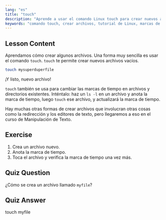 ```yaml
---
lang: "es"
title: "touch"
description: "Aprende a usar el comando Linux touch para crear nuevos archivos y actualizar las marcas de tiempo. Esta guía para principiantes te ayuda a entender la gestión de archivos."
keywords: "comando touch, crear archivos, tutorial de Linux, marcas de tiempo de archivos, Linux para principiantes, guía de Linux, comandos básicos"
---
```


## Lesson Content

Aprendamos cómo crear algunos archivos. Una forma muy sencilla es usar el comando `touch`. `touch` te permite crear nuevos archivos vacíos.

```bash
touch mysuperduperfile
```

¡Y listo, nuevo archivo!

`touch` también se usa para cambiar las marcas de tiempo en archivos y directorios existentes. Inténtalo: haz un `ls -l` en un archivo y anota la marca de tiempo, luego `touch` ese archivo, y actualizará la marca de tiempo.

Hay muchas otras formas de crear archivos que involucran otras cosas como la redirección y los editores de texto, pero llegaremos a eso en el curso de Manipulación de Texto.

## Exercise

1. Crea un archivo nuevo.
2. Anota la marca de tiempo.
3. Toca el archivo y verifica la marca de tiempo una vez más.

## Quiz Question

¿Cómo se crea un archivo llamado `myfile`?

## Quiz Answer

touch myfile
